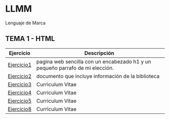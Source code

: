 # LLMM
Lenguaje de Marca
## TEMA 1 - HTML
Ejercicio | Descripción
----------|-----------
[Ejercicio1](/tema1/ej1.html)| pagina web sencilla con un encabezado h1 y un pequeño parrafo de mi elección.
[Ejercicio2](/tema1/ej2.html) | documento que incluye información de la biblioteca
[Ejercicio3](/tema1/ej3.html) |  Curriculum Vitae
[Ejercicio4](/tema1/ej4.html) |  Curriculum Vitae
[Ejercicio5](/tema1/ej5.html) |  Curriculum Vitae
[Ejercicio8](/tema1/ej6.html) |  Curriculum Vitae


